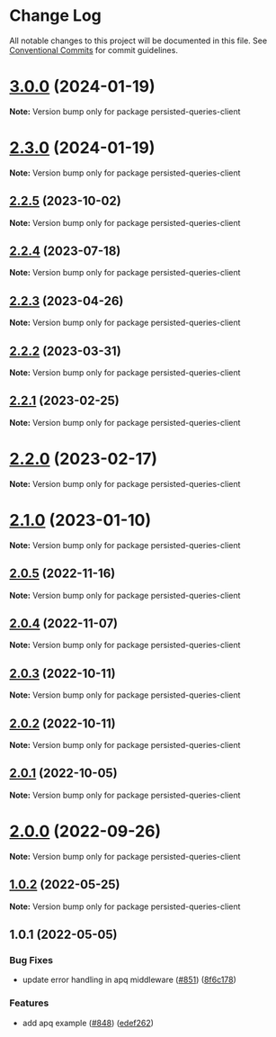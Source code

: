 # Change Log

All notable changes to this project will be documented in this file.
See [Conventional Commits](https://conventionalcommits.org) for commit guidelines.

# [3.0.0](https://github.com/nearform/graphql-hooks/compare/persisted-queries-client@2.3.0...persisted-queries-client@3.0.0) (2024-01-19)

**Note:** Version bump only for package persisted-queries-client





# [2.3.0](https://github.com/nearform/graphql-hooks/compare/persisted-queries-client@2.2.5...persisted-queries-client@2.3.0) (2024-01-19)

**Note:** Version bump only for package persisted-queries-client





## [2.2.5](https://github.com/nearform/graphql-hooks/compare/persisted-queries-client@2.2.4...persisted-queries-client@2.2.5) (2023-10-02)

**Note:** Version bump only for package persisted-queries-client





## [2.2.4](https://github.com/nearform/graphql-hooks/compare/persisted-queries-client@2.2.3...persisted-queries-client@2.2.4) (2023-07-18)

**Note:** Version bump only for package persisted-queries-client





## [2.2.3](https://github.com/nearform/graphql-hooks/compare/persisted-queries-client@2.2.2...persisted-queries-client@2.2.3) (2023-04-26)

**Note:** Version bump only for package persisted-queries-client





## [2.2.2](https://github.com/nearform/graphql-hooks/compare/persisted-queries-client@2.2.1...persisted-queries-client@2.2.2) (2023-03-31)

**Note:** Version bump only for package persisted-queries-client





## [2.2.1](https://github.com/nearform/graphql-hooks/compare/persisted-queries-client@2.2.0...persisted-queries-client@2.2.1) (2023-02-25)

**Note:** Version bump only for package persisted-queries-client





# [2.2.0](https://github.com/nearform/graphql-hooks/compare/persisted-queries-client@2.1.0...persisted-queries-client@2.2.0) (2023-02-17)

**Note:** Version bump only for package persisted-queries-client





# [2.1.0](https://github.com/nearform/graphql-hooks/compare/persisted-queries-client@2.0.5...persisted-queries-client@2.1.0) (2023-01-10)

**Note:** Version bump only for package persisted-queries-client

## [2.0.5](https://github.com/nearform/graphql-hooks/compare/persisted-queries-client@2.0.4...persisted-queries-client@2.0.5) (2022-11-16)

**Note:** Version bump only for package persisted-queries-client

## [2.0.4](https://github.com/nearform/graphql-hooks/compare/persisted-queries-client@2.0.3...persisted-queries-client@2.0.4) (2022-11-07)

**Note:** Version bump only for package persisted-queries-client

## [2.0.3](https://github.com/nearform/graphql-hooks/compare/persisted-queries-client@2.0.2...persisted-queries-client@2.0.3) (2022-10-11)

**Note:** Version bump only for package persisted-queries-client

## [2.0.2](https://github.com/nearform/graphql-hooks/compare/persisted-queries-client@2.0.1...persisted-queries-client@2.0.2) (2022-10-11)

**Note:** Version bump only for package persisted-queries-client

## [2.0.1](https://github.com/nearform/graphql-hooks/compare/persisted-queries-client@2.0.0...persisted-queries-client@2.0.1) (2022-10-05)

**Note:** Version bump only for package persisted-queries-client

# [2.0.0](https://github.com/nearform/graphql-hooks/compare/persisted-queries-client@1.0.2...persisted-queries-client@2.0.0) (2022-09-26)

**Note:** Version bump only for package persisted-queries-client

## [1.0.2](https://github.com/nearform/graphql-hooks/compare/persisted-queries-client@1.0.1...persisted-queries-client@1.0.2) (2022-05-25)

**Note:** Version bump only for package persisted-queries-client

## 1.0.1 (2022-05-05)

### Bug Fixes

- update error handling in apq middleware ([#851](https://github.com/nearform/graphql-hooks/issues/851)) ([8f6c178](https://github.com/nearform/graphql-hooks/commit/8f6c1787b19b9d6d93f221de2f63314ffd60ac9d))

### Features

- add apq example ([#848](https://github.com/nearform/graphql-hooks/issues/848)) ([edef262](https://github.com/nearform/graphql-hooks/commit/edef262309185d209e52e278e4e8267320fa8275))
